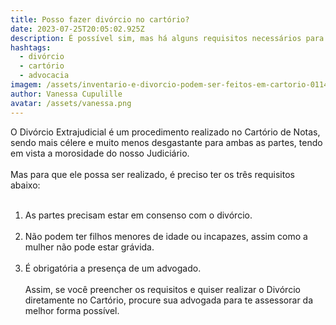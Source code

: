 ```yaml
---
title: Posso fazer divórcio no cartório?
date: 2023-07-25T20:05:02.925Z
description: É possível sim, mas há alguns requisitos necessários para poder
hashtags:
  - divórcio
  - cartório
  - advocacia
imagem: /assets/inventario-e-divorcio-podem-ser-feitos-em-cartorio-011468272937.jpg
author: Vanessa Cupulille
avatar: /assets/vanessa.png
---
```



O Divórcio Extrajudicial é um procedimento realizado no Cartório de Notas, sendo mais célere e muito menos desgastante para ambas as partes, tendo em vista a morosidade do nosso Judiciário.\
⠀\
Mas para que ele possa ser realizado, é preciso ter os três requisitos abaixo:\
⠀

1. As partes precisam estar em consenso com o divórcio.\
   ⠀
2. Não podem ter filhos menores de idade ou incapazes, assim como a mulher não pode estar grávida.\
   ⠀
3. É obrigatória a presença de um advogado.\
   ⠀\
   Assim, se você preencher os requisitos e quiser realizar o Divórcio diretamente no Cartório, procure sua advogada para te assessorar da melhor forma possível.